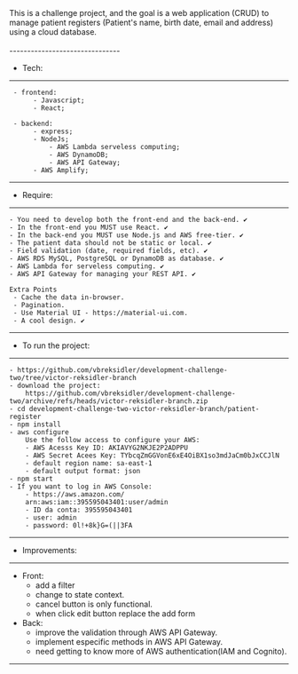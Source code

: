 <div>
  This is a challenge project, and the goal is a web application (CRUD) to manage patient registers (Patient's name, birth date, email and address) using a cloud database.

 </div>

 <br>
 -------------------------------
 
 - Tech:

 ------------------------------
	 - frontend: 
		  - Javascript;
		  - React;
		  
	 - backend:
		  - express;
		  - NodeJs;
          	  - AWS Lambda serveless computing;
          	  - AWS DynamoDB;
         	  - AWS API Gateway;
		  - AWS Amplify;
-------------------------------

- Require: 

-------------------------------

	- You need to develop both the front-end and the back-end. ✔️
	- In the front-end you MUST use React. ✔️
	- In the back-end you MUST use Node.js and AWS free-tier. ✔️
	- The patient data should not be static or local. ✔️
	- Field validation (date, required fields, etc). ✔️
	- AWS RDS MySQL, PostgreSQL or DynamoDB as database. ✔️
	- AWS Lambda for serveless computing. ✔️
	- AWS API Gateway for managing your REST API. ✔️

	Extra Points
	 - Cache the data in-browser.
	 - Pagination.
	 - Use Material UI - https://material-ui.com.
	 - A cool design. ✔️
-------------------------------

- To run the project: 

-------------------------------
	- https://github.com/vbreksidler/development-challenge-two/tree/victor-reksidler-branch
	- download the project:
		https://github.com/vbreksidler/development-challenge-two/archive/refs/heads/victor-reksidler-branch.zip
	- cd development-challenge-two-victor-reksidler-branch/patient-register
	- npm install
	- aws configure
		Use the follow access to configure your AWS:
		- AWS Acesss Key ID: AKIAVYG2NKJE2P2ADPPU
		- AWS Secret Acees Key: TYbcqZmGGVonE6xE4OiBX1so3mdJaCm0bJxCCJlN
		- default region name: sa-east-1
		- default output format: json	
	- npm start
	- If you want to log in AWS Console: 
		- https://aws.amazon.com/
		arn:aws:iam::395595043401:user/admin
		- ID da conta: 395595043401
		- user: admin
		- password: 0l!+8k}G=(||3FA

-------------------------------

- Improvements:

-------------------------------
- Front:
	- add a filter
	- change to state context.
	- cancel button is only functional.
	- when click edit button replace the add form
- Back:
	- improve the validation through AWS API Gateway.
	- implement especific methods in AWS API Gateway.
	- need getting to know more of AWS authentication(IAM and Cognito).
-------------------------------
